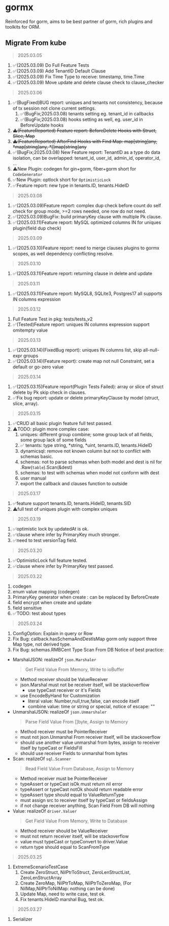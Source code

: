 # gormx
Reinforced for gorm, aims to be best partner of gorm, rich plugins and toolkits for ORM.

## Migrate From kube
> 2025.03.05
1. ✅(2025.03.09) Do Full Feature Tests
2. ✅(2025.03.09) Add TenantID Default Clause
3. ✅(2025.03.09) Fix Time Type to receive: timestamp, time.Time
4. ✅(2025.03.09) Move update and delete clause check to clause_checker

> 2025.03.06
1. ✅(BugFixed)BUG report: uniques and tenants not consistency, because of tx session not clone current settings.
   1. ✅(BugFix;2025.03.08) tenants setting eg. tenant_id in callbacks
   2. ✅(BugFix;2025.03.08) hooks setting as well, eg. user_id in BeforeUpdate hooks
2. ~~⚠️(FeatureReported) Feature report: BeforeDelete Hooks with Struct, Slice, Map~~
3. ~~⚠️(FeatureReported) AfterFind Hooks with Find Map: ~~map[string]any~~, *map[string]any, *[]map[string]any~~
4. ✅(BugFix;2025.03.08) New Feature report: TenantID as a type do data isolation, can be overlapped: tenant_id, user_id, admin_id, operator_id, ...
5. ⚠️New Plugin: codegen for gin+gorm, fiber+gorm short for `CodeGenerator`
6. ✅New Plugin: optlock short for `OptimisticLock`
7. ✅Feature report: new type in tenants.ID, tenants.HideID

> 2025.03.08
1. ✅(2025.03.09)Feature report: complex dup check before count do self check for group mode, >=2 rows needed, one row do not need.
2. ✅(2025.03.09)BugFix: build primaryKey clause with multiple Pk clause.
3. ✅(2025.03.11)Feature report: MySQL optimized columns IN for uniques plugin(field dup check)

> 2025.03.09
1. ✅(2025.03.10)Feature report: need to merge clauses plugins to gormx scopes, as well dependency conflicting resolve.

> 2025.03.10
1. ✅(2025.03.11)Feature report: returning clause in delete and update

> 2025.03.11
1. ✅(2025.03.11)Feature report: MySQL8, SQLite3, Postgres17 all supports IN columns expression

> 2025.03.12
1. Full Feature Test in pkg: tests/tests_v2
2. ✅(Tested)Feature report: uniques IN columns expression support omitempty value

> 2025.03.13 
1. ✅(2025.03.14)(FixedBug report): uniques IN columns list, skip all-null-expr groups
2. ✅(2025.03.14)(Feature report): create map not null Constraint, set a default or go-zero value

> 2025.03.14
1. ✅(2025.03.15)Feature report(Plugin Tests Failed): array or slice of struct delete by Pk skip check in clauses.
2. ✅Fix bug report: update or delete primaryKeyClause by model (struct, slice, array).

> 2025.03.15
1. ✅CRUD all basic plugin feature full test passed.
2. ⚠️TODO: plugin more complex case:
   1. uniques: different group combine; some group lack of all fields, some group lack of some fields
   2. ✅ tenants: type string, *string, *uint, tenants.ID, tenants.HideID
   3. dynamicsql: remove not known column but not to conflict with schemas basic.
   4. schemas: not to parse schemas when both model and dest is nil for .Raw(`table`).Scan(&dest)
   5. schemas: to test with schemas when model not conform with dest
   6. user manual
   7. export the callback and clauses function to outside

> 2025.03.17
1. ✅feature support tenants.ID, tenants.HideID, tenants.SID
2. ⚠️full test of uniques plugin with complex uniques

> 2025.03.19
1. ✅optimistic lock by updatedAt is ok.
2. ✅clause where infer by PrimaryKey much stronger.
3. ✅need to test versionTag field.

> 2025.03.20
1. ✅OptimisticLock full feature tested.
2. ✅clause where infer by PrimaryKey test passed.

> 2025.03.22
1. codegen
2. enum value mapping (codegen)
3. PrimaryKey generator when create : can be replaced by BeforeCreate
4. field encrypt when create and update
5. field sensitive
6. ✅TODO: test about types

> 2025.03.24
1. ConfigOption: Explain in query or Row
2. Fix Bug: callback.hasSchemaAndDestIsMap gorm only support three Map type, not derived type.
3. Fix Bug: schemas.RMBCent Type Scan From DB
Notice of best practice: 
- MarshalJSON: realizeOf `json.Marshaler`
  > Get Field Value From Memory, Write to ioBuffer
  - Method receiver should be ValueReceiver
  - json.Marshal must not be receiver itself, will be stackoverflow
    - use typeCast receiver or it's Fields
  - use EncodeByHand for Customization
    - literal value: Number,null,true,false, can encode itself
    - combine value: time or string or special, notice of escape: ""
- UnmarshalJSON: realizeOf `json.Unmarshaler`
  > Parse Field Value From []byte, Assign to Memory
  - Method receiver must be PointerReceiver
  - must not json.Unmarshal From receiver itself, will be stackoverflow
  - should use another value unmarshal from bytes, assign to receiver itself by typeCast or FieldsFill
  - should use receiver Fields to unmarshal from bytes
- Scan: realizeOf `sql.Scanner`
  > Read Field Value From Database, Assign to Memory
  - Method receiver must be PointerReceiver
  - typeAssert or typeCast isOk must return nil error
  - typeAssert or typeCast notOk should return readable error
  - typeAssert type should equal to ValueReturnType
  - must assign src to receiver itself by typeCast or fieldsAssign
  - if not change receiver anything, Scan Field From DB will nothing
- Value: realizeOf `driver.Valuer`
  > Get Field Value From Memory, Write to Database
  - Method receiver should be ValueReceiver
  - must not return receiver itself, will be stackoverflow
  - value must typeCast or typeConvert to driver.Value
  - return type should equal to ScanFromType

> 2025.03.25
1. ExtremeScenarioTestCase
   1. Create ZeroStruct, NilPtrToStruct, ZeroLenStructList, ZeroLenStructArray
   2. Create ZeroMap, NilPtrToMap, NilPtrToZeroMap, (For NilMap,NilPtrToNilMap: nothing can be done)
   3. Update Map, need to write case, test ok.
   4. Fix tenants.HideID marshal Bug, test ok.

> 2025.03.27
1. Serializer